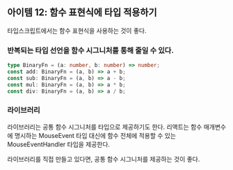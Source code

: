 ## 아이템 12: 함수 표현식에 타입 적용하기

타입스크립트에서는 함수 표현식을 사용하는 것이 좋다.

### 반복되는 타입 선언을 함수 시그니처를 통해 줄일 수 있다.

```ts
type BinaryFn = (a: number, b: number) => number;
const add: BinaryFn = (a, b) => a + b;
const sub: BinaryFn = (a, b) => a - b;
const mul: BinaryFn = (a, b) => a * b;
const div: BinaryFn = (a, b) => a / b;
```

### 라이브러리

라이브러리는 공통 함수 시그니처를 타입으로 제공하기도 한다.
리액트는 함수 매개변수에 명시하는 MouseEvent 타입 대신에 함수 전체에 적용할 수 있는 MouseEventHandler 타입을 제공한다.

라이브러리를 직접 만들고 있다면, 공통 함수 시그니처를 제공하는 것이 좋다.
